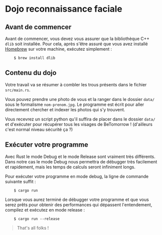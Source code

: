 # Dojo reconnaissance faciale

## Avant de commencer

Avant de commencer, vous devez vous assurer que la bibliothèque C++ `dlib` soit installée.
Pour cela, après s'être assuré que vous avez installé [Homebrew](https://brew.sh/index_fr) sur votre machine, exécutez simplement :

```shell script
    $ brew install dlib
```

## Contenu du dojo

Votre travail va se résumer à combler les trous présents dans le fichier `src/main.rs`.

Vous pouvez prendre une photo de vous et la ranger dans le dossier `data/` sous le formalisme `nom-prenom.jpg`. Le programme
est écrit pour aller directement chercher et indexer les photos qui s'y trouvent.

Vous recevrez un script python qu'il suffira de placer dans le dossier `data/` et d'exécuter pour récupérer tous les visages de BeTomorrow !
(d'ailleurs c'est normal niveau sécurité ça ?)

## Exécuter votre programme

Avec Rust le mode Debug et le mode Release sont vraiment très différents. Dans notre cas le mode Debug nous permettra de 
débugger très facilement et rapidement, mais les temps de calculs seront infiniment longs.

Pour exécuter votre programme en mode debug, la ligne de commande suivante suffit :

```shell script
    $ cargo run
``` 

Lorsque vous aurez terminé de débugger votre programme et que vous serez prêts pour obtenir des performances qui dépassent
l'entendement, compilez et exécutez en mode release :

```shell script
    $ cargo run --release
```

> That's all folks !